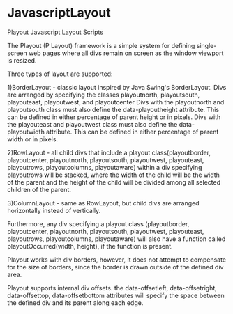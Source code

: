 # JavascriptLayout
Playout
Javascript Layout Scripts

The Playout (P Layout) framework is a simple system for defining single-screen web pages where all divs remain on screen as the window viewport is resized.

Three types of layout are supported:

1)BorderLayout - classic layout inspired by Java Swing's BorderLayout. Divs are arranged by specifying the classes playoutnorth,     playoutsouth, playouteast, playoutwest, and playoutcenter
    Divs with the playoutnorth and playoutsouth class must also define the data-playoutheight attribute. This can be defined in either   percentage of parent height or in pixels.
    Divs with the playouteast and playoutwest class must also define the data-playoutwidth attribute. This can be defined in either   percentage of parent width or in pixels.

2)RowLayout - all child divs that include a playout class(playoutborder, playoutcenter, playoutnorth, playoutsouth, playoutwest, playouteast, playoutrows, playoutcolumns, playoutaware) within a div specifying playoutrows will be stacked, where the width of the child will be the width of the parent and the height of the child will be divided among all selected children of the parent.

3)ColumnLayout - same as RowLayout, but child divs are arranged horizontally instead of vertically.

Furthermore, any div specifying a playout class (playoutborder, playoutcenter, playoutnorth, playoutsouth, playoutwest, playouteast, playoutrows, playoutcolumns, playoutaware) will also have a function called playoutOccurred(width, height), if the function is present. 

Playout works with div borders, however, it does not attempt to compensate for the size of borders, since the border is drawn outside of the defined div area.


Playout supports internal div offsets. the data-offsetleft, data-offsetright, data-offsettop, data-offsetbottom attributes will specify the space between the defined div and its parent along each edge.
